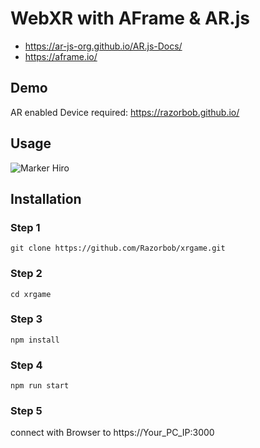 
# WebXR with AFrame & AR.js
- https://ar-js-org.github.io/AR.js-Docs/
- https://aframe.io/

## Demo
AR enabled Device required:
https://razorbob.github.io/

## Usage
<img src="https://upload.wikimedia.org/wikipedia/commons/4/48/Hiro_marker_ARjs.png" alt="Marker Hiro"/>

## Installation

### Step 1
```
git clone https://github.com/Razorbob/xrgame.git
```
### Step 2
```
cd xrgame
```
### Step 3
```
npm install
```
### Step 4
```
npm run start
```
### Step 5
connect with Browser to https://Your_PC_IP:3000
